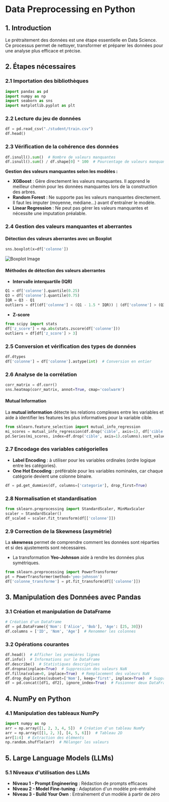 # Data Preprocessing en Python

## 1. Introduction

Le prétraitement des données est une étape essentielle en Data Science. Ce processus permet de nettoyer, transformer et préparer les données pour une analyse plus efficace et précise.

## 2. Étapes nécessaires

### 2.1 Importation des bibliothèques

```python
import pandas as pd
import numpy as np
import seaborn as sns
import matplotlib.pyplot as plt
```

### 2.2 Lecture du jeu de données

```python
df = pd.read_csv("./student/train.csv")
df.head()
```

### 2.3 Vérification de la cohérence des données

```python
df.isnull().sum()  # Nombre de valeurs manquantes
df.isnull().sum() / df.shape[0] * 100  # Pourcentage de valeurs manquantes
```

**Gestion des valeurs manquantes selon les modèles :**
- **XGBoost** : Gère directement les valeurs manquantes. Il apprend le meilleur chemin pour les données manquantes lors de la construction des arbres.
- **Random Forest** : Ne supporte pas les valeurs manquantes directement. Il faut les imputer (moyenne, médiane...) avant d'entraîner le modèle.
- **Linear Regression** : Ne peut pas gérer les valeurs manquantes et nécessite une imputation préalable.

### 2.4 Gestion des valeurs manquantes et aberrantes

#### Détection des valeurs aberrantes avec un Boxplot

```python
sns.boxplot(x=df['colonne'])
```

![Boxplot Image](https://github.com/user-attachments/assets/4b4403fe-6576-4921-b931-9b4659ddc9e1)

#### Méthodes de détection des valeurs aberrantes

- **Intervalle interquartile (IQR)**

```python
Q1 = df['colonne'].quantile(0.25)
Q3 = df['colonne'].quantile(0.75)
IQR = Q3 - Q1
outliers = df[(df['colonne'] < (Q1 - 1.5 * IQR)) | (df['colonne'] > (Q3 + 1.5 * IQR))]
```

- **Z-score**

```python
from scipy import stats
df['z_score'] = np.abs(stats.zscore(df['colonne']))
outliers = df[df['z_score'] > 3]
```

### 2.5 Conversion et vérification des types de données

```python
df.dtypes
df['colonne'] = df['colonne'].astype(int)  # Conversion en entier
```

### 2.6 Analyse de la corrélation

```python
corr_matrix = df.corr()
sns.heatmap(corr_matrix, annot=True, cmap='coolwarm')
```

#### Mutual Information

La **mutual information** détecte les relations complexes entre les variables et aide à identifier les features les plus informatives pour la variable cible.

```python
from sklearn.feature_selection import mutual_info_regression
mi_scores = mutual_info_regression(df.drop('cible', axis=1), df['cible'])
pd.Series(mi_scores, index=df.drop('cible', axis=1).columns).sort_values(ascending=False)
```

### 2.7 Encodage des variables catégorielles

- **Label Encoding** : à utiliser pour les variables ordinales (ordre logique entre les catégories).
- **One Hot Encoding** : préférable pour les variables nominales, car chaque catégorie devient une colonne binaire.

```python
df = pd.get_dummies(df, columns=['categorie'], drop_first=True)
```

### 2.8 Normalisation et standardisation

```python
from sklearn.preprocessing import StandardScaler, MinMaxScaler
scaler = StandardScaler()
df_scaled = scaler.fit_transform(df[['colonne']])
```

### 2.9 Correction de la Skewness (asymétrie)

La **skewness** permet de comprendre comment les données sont réparties et si des ajustements sont nécessaires.

- La transformation **Yeo-Johnson** aide à rendre les données plus symétriques.

```python
from sklearn.preprocessing import PowerTransformer
pt = PowerTransformer(method='yeo-johnson')
df['colonne_transforme'] = pt.fit_transform(df[['colonne']])
```

## 3. Manipulation des Données avec Pandas

### 3.1 Création et manipulation de DataFrame

```python
# Création d'un DataFrame
df = pd.DataFrame({'Nom': ['Alice', 'Bob'], 'Age': [25, 30]})
df.columns = ['ID', 'Nom', 'Age']  # Renommer les colonnes
```

### 3.2 Opérations courantes

```python
df.head()  # Afficher les premières lignes
df.info()  # Informations sur le DataFrame
df.describe()  # Statistiques descriptives
df.dropna(inplace=True)  # Suppression des valeurs NaN
df.fillna(value=0, inplace=True)  # Remplacement des valeurs NaN
df.drop_duplicates(subset=['Nom'], keep='first', inplace=True)  # Suppression des doublons
df = pd.concat([df1, df2], ignore_index=True)  # Fusionner deux DataFrames
```

## 4. NumPy en Python

### 4.1 Manipulation des tableaux NumPy

```python
import numpy as np
arr = np.array([1, 2, 3, 4, 5])  # Création d'un tableau NumPy
arr = np.array([[1, 2, 3], [4, 5, 6]])  # Tableau 2D
arr[1:4]  # Extraction des éléments
np.random.shuffle(arr)  # Mélanger les valeurs
```

## 5. Large Language Models (LLMs)

### 5.1 Niveaux d'utilisation des LLMs

- **Niveau 1 - Prompt Engineering** : Rédaction de prompts efficaces
- **Niveau 2 - Model Fine-tuning** : Adaptation d'un modèle pré-entraîné
- **Niveau 3 - Build Your Own** : Entraînement d'un modèle à partir de zéro

